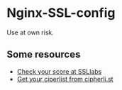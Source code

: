 # Nginx-SSL-config
[logo]: https://i.imgur.com/TdKg7rf.png "Score from SSLLabs 03/12/2015"

Use at own risk. 

## Some resources

* [Check your score at SSLlabs](https://www.ssllabs.com/)
* [Get your ciperlist from cipherli.st](https://cipherli.st/)

